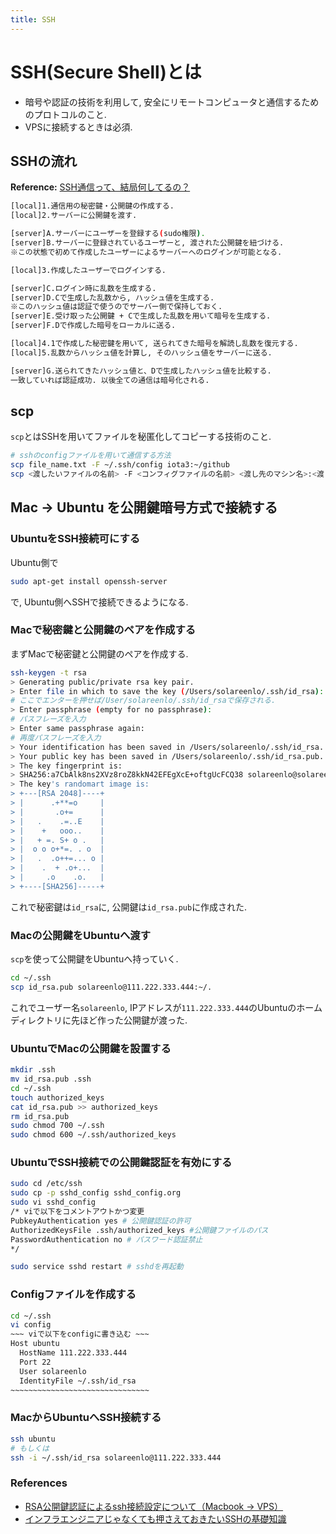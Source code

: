 ```yaml
---
title: SSH
---
```


# SSH(Secure Shell)とは
- 暗号や認証の技術を利用して, 安全にリモートコンピュータと通信するためのプロトコルのこと.
- VPSに接続するときは必須.

## SSHの流れ
**Reference:** [SSH通信って、結局何してるの？](https://qiita.com/naoki_mochizuki/items/aea14a65a4a513e4816f)
```bash
[local]1.通信用の秘密鍵・公開鍵の作成する.
[local]2.サーバーに公開鍵を渡す.

[server]A.サーバーにユーザーを登録する(sudo権限).
[server]B.サーバーに登録されているユーザーと, 渡された公開鍵を紐づける.
※この状態で初めて作成したユーザーによるサーバーへのログインが可能となる.

[local]3.作成したユーザーでログインする.

[server]C.ログイン時に乱数を生成する.
[server]D.Cで生成した乱数から, ハッシュ値を生成する.
※このハッシュ値は認証で使うのでサーバー側で保持しておく.
[server]E.受け取った公開鍵 + Cで生成した乱数を用いて暗号を生成する.
[server]F.Dで作成した暗号をローカルに送る.

[local]4.1で作成した秘密鍵を用いて, 送られてきた暗号を解読し乱数を復元する.
[local]5.乱数からハッシュ値を計算し, そのハッシュ値をサーバーに送る.

[server]G.送られてきたハッシュ値と、Dで生成したハッシュ値を比較する.
一致していれば認証成功. 以後全ての通信は暗号化される.
```


## scp
`scp`とはSSHを用いてファイルを秘匿化してコピーする技術のこと.
```bash
# sshのconfigファイルを用いて通信する方法
scp file_name.txt -F ~/.ssh/config iota3:~/github
scp <渡したいファイルの名前> -F <コンフィグファイルの名前> <渡し先のマシン名>:<渡し先のディレクトリ>
```

## Mac -> Ubuntu を公開鍵暗号方式で接続する
### UbuntuをSSH接続可にする
Ubuntu側で
```bash
sudo apt-get install openssh-server
```
で, Ubuntu側へSSHで接続できるようになる.

### Macで秘密鍵と公開鍵のペアを作成する
まずMacで秘密鍵と公開鍵のペアを作成する.
```bash
ssh-keygen -t rsa
> Generating public/private rsa key pair.
> Enter file in which to save the key (/Users/solareenlo/.ssh/id_rsa):
# ここでエンターを押せば/User/solareenlo/.ssh/id_rsaで保存される.
> Enter passphrase (empty for no passphrase):
# パスフレーズを入力
> Enter same passphrase again:
# 再度パスフレーズを入力
> Your identification has been saved in /Users/solareenlo/.ssh/id_rsa.
> Your public key has been saved in /Users/solareenlo/.ssh/id_rsa.pub.
> The key fingerprint is:
> SHA256:a7CbAlk8ns2XVz8roZ8kkN42EFEgXcE+oftgUcFCQ38 solareenlo@solareenlo-mbp13.local
> The key's randomart image is:
> +---[RSA 2048]----+
> |      .+**=o     |
> |       .o+=      |
> |   .    .=..E    |
> |    +   ooo..    |
> |   + =. S+ o .   |
> |  o o o+*=. . o  |
> |   .  .o++=... o |
> |    .  + .o+...  |
> |     .o    .o.   |
> +----[SHA256]-----+
```
これで秘密鍵は`id_rsa`に, 公開鍵は`id_rsa.pub`に作成された.

### Macの公開鍵をUbuntuへ渡す
`scp`を使って公開鍵をUbuntuへ持っていく.
```bash
cd ~/.ssh
scp id_rsa.pub solareenlo@111.222.333.444:~/.
```
これでユーザー名`solareenlo`, IPアドレスが`111.222.333.444`のUbuntuのホームディレクトリに先ほど作った公開鍵が渡った.

### UbuntuでMacの公開鍵を設置する
```bash
mkdir .ssh
mv id_rsa.pub .ssh
cd ~/.ssh
touch authorized_keys
cat id_rsa.pub >> authorized_keys
rm id_rsa.pub
sudo chmod 700 ~/.ssh
sudo chmod 600 ~/.ssh/authorized_keys
```

### UbuntuでSSH接続での公開鍵認証を有効にする
```bash
sudo cd /etc/ssh
sudo cp -p sshd_config sshd_config.org
sudo vi sshd_config
/* viで以下をコメントアウトかつ変更
PubkeyAuthentication yes # 公開鍵認証の許可
AuthorizedKeysFile .ssh/authorized_keys #公開鍵ファイルのパス
PasswordAuthentication no # パスワード認証禁止
*/

sudo service sshd restart # sshdを再起動
```

### Configファイルを作成する
```bash
cd ~/.ssh
vi config
~~~ viで以下をconfigに書き込む ~~~
Host ubuntu
  HostName 111.222.333.444
  Port 22
  User solareenlo
  IdentityFile ~/.ssh/id_rsa
~~~~~~~~~~~~~~~~~~~~~~~~~~~~~~~
```

### MacからUbuntuへSSH接続する
```bash
ssh ubuntu
# もしくは
ssh -i ~/.ssh/id_rsa solareenlo@111.222.333.444
```

### References
- [RSA公開鍵認証によるssh接続設定について（Macbook -> VPS）](https://qiita.com/m1220/items/9dc3856bbcf985577023)
- [インフラエンジニアじゃなくても押さえておきたいSSHの基礎知識](https://qiita.com/tag1216/items/5d06bad7468f731f590e)
